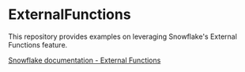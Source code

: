 # ExternalFunctions

This repository provides examples on leveraging Snowflake's External Functions feature.

[Snowflake documentation - External Functions](https://docs.snowflake.com/en/sql-reference/external-functions.html)
